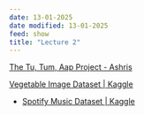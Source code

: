 ```yaml
---
date: 13-01-2025
date modified: 13-01-2025
feed: show
title: "Lecture 2"
---
```


[The Tu, Tum, Aap Project - Ashris](https://medium.com/@iashris/the-tu-tum-aap-project-visualizing-a-socio-linguistic-network-da23f2c1d7c5)

[Vegetable Image Dataset \| Kaggle](https://www.kaggle.com/datasets/misrakahmed/vegetable-image-dataset)

- [Spotify Music Dataset \| Kaggle](https://www.kaggle.com/datasets/solomonameh/spotify-music-dataset)